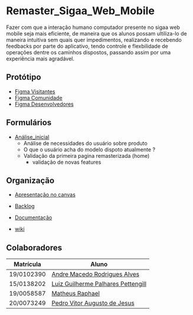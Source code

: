 # Remaster_Sigaa_Web_Mobile

Fazer com que a interação humano computador presente no sigaa web mobile seja mais eficiente, de maneira que os alunos possam ultiliza-lo de maneira intuitiva sem quais quer impedimentos, realizando e recebendo feedbacks por parte do aplicativo, tendo controle e flexbilidade de operações dentre os caminhos dispostos, passando assim por uma experiência mais agradável.

## Protótipo

- [Figma Visitantes](https://www.figma.com/file/gO6bjHQZ076LOLsilCS7lS/WebApp?node-id=0%3A1)
- [Figma Comunidade](https://www.figma.com/community/file/1128597933910678358)
- [Figma Desenvolvedores](https://www.figma.com/file/gO6bjHQZ076LOLsilCS7lS/WebApp?node-id=0%3A1)
 
## Formulários

- [Análise_inicial](https://forms.gle/BeJBzQ4ouoVEBWbC8)
  - Análise de necessidades do usuário sobre produto
  - O que o usuário acha do modelo dispoto atualmente ?
  - Validação da primeira pagina remasterizada (home)
    - validação de novas features

## Organização

- [Apresentação no canvas](https://www.canva.com/design/DAFEbzFUTfU/kV6DxPYuZHwM3o5jq7tz5w/view?utm_content=DAFEbzFUTfU&utm_campaign=designshare&utm_medium=link2&utm_source=sharebutton)

- [Backlog](https://github.com/Peedrooo/Remaster_Sigaa_Web_Mobile/wiki/Product-backlog)

- [Documentação](https://github.com/Peedrooo/Remaster_Sigaa_Web_Mobile)

- [wiki](https://github.com/Peedrooo/Remaster_Sigaa_Web_Mobile/wiki)

## Colaboradores

| Matrícula | Aluno |
| -- | -- |
| 19/0102390 | [Andre Macedo Rodrigues Alves](https://github.com/andremralves) |
| 15/0138202 | [Luiz Guilherme Palhares Pettengill](https://github.com/luizpettengill)
| 19/0058587 | [Matheus Raphael](https://github.com/matheussalimdeoliveira) |
| 20/0073249 | [Pedro Vitor Augusto de Jesus](https://github.com/Peedrooo) |
